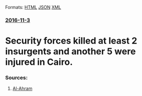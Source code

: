 
Formats: [HTML](/news/2016/11/3/security-forces-killed-at-least-2-insurgents-and-another-5-were-injured-in-cairo.html)  [JSON](/news/2016/11/3/security-forces-killed-at-least-2-insurgents-and-another-5-were-injured-in-cairo.json)  [XML](/news/2016/11/3/security-forces-killed-at-least-2-insurgents-and-another-5-were-injured-in-cairo.xml)  

### [2016-11-3](/news/2016/11/3/index.md)

##### 
# Security forces killed at least 2 insurgents and another 5 were injured in Cairo. 




### Sources:

1. [Al-Ahram](http://english.ahram.org.eg/NewsContent/1/64/247205/Egypt/Politics-/Two-miltants-killed-in-security-raid-in-Cairo-afte.aspx)
